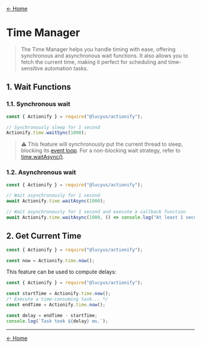 [← Home](../README.md#features)

# Time Manager

> The Time Manager helps you handle timing with ease, offering synchronous and asynchronous wait functions. It also allows you to fetch the current time, making it perfect for scheduling and time-sensitive automation tasks.

## 1. Wait Functions

### 1.1. Synchronous wait

```js
const { Actionify } = require("@lucyus/actionify");

// Synchronously sleep for 1 second
Actionify.time.waitSync(1000);
```

> ⚠️ This feature will synchronously put the current thread to sleep, blocking its [event loop](https://nodejs.org/en/learn/asynchronous-work/event-loop-timers-and-nexttick). For a non-blocking wait strategy, refer to [time.waitAsync()](#12-asynchronous-wait).

### 1.2. Asynchronous wait

```js
const { Actionify } = require("@lucyus/actionify");

// Wait asynchronously for 1 second
await Actionify.time.waitAsync(1000);

// Wait asynchronously for 1 second and execute a callback function
await Actionify.time.waitAsync(1000, () => console.log("At least 1 second has passed."));
```

## 2. Get Current Time

```js
const { Actionify } = require("@lucyus/actionify");

const now = Actionify.time.now();
```

This feature can be used to compute delays:
```js
const { Actionify } = require("@lucyus/actionify");

const startTime = Actionify.time.now();
/* Execute a time-consuming task... */
const endTime = Actionify.time.now();

const delay = endTime - startTime;
console.log(`Task took ${delay} ms.`);
```

---

[← Home](../README.md#features)
